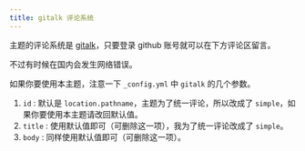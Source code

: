 ```yaml
---
title: gitalk 评论系统
---
```


主题的评论系统是 [gitalk](https://github.com/gitalk/gitalk)，只要登录 github 账号就可以在下方评论区留言。

不过有时候在国内会发生网络错误。

如果你要使用本主题，注意一下 `_config.yml` 中 `gitalk` 的几个参数。

1. `id` :  默认是 `location.pathname`，主题为了统一评论，所以改成了 `simple`，如果你要使用本主题请改回默认值。
2. `title` : 使用默认值即可（可删除这一项），我为了统一评论改成了 `simple`。
3. `body` : 同样使用默认值即可（可删除这一项）。